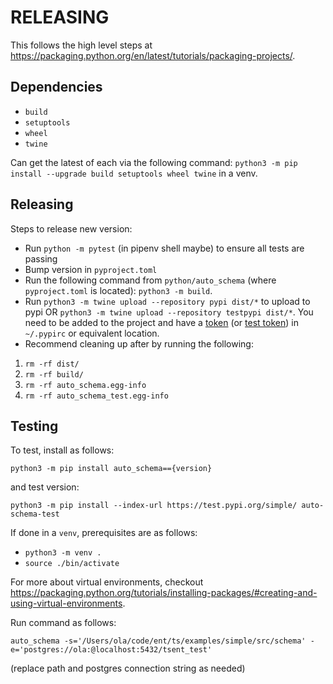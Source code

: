 # RELEASING

This follows the high level steps at https://packaging.python.org/en/latest/tutorials/packaging-projects/.

## Dependencies

* `build`
* `setuptools`
* `wheel`
* `twine`

Can get the latest of each via the following command: `python3 -m pip install --upgrade build setuptools wheel twine` in a venv.

## Releasing

Steps to release new version:

* Run `python -m pytest` (in pipenv shell maybe) to ensure all tests are passing
* Bump version in `pyproject.toml`
* Run the following command from `python/auto_schema` (where `pyproject.toml` is located): `python3 -m build`.
* Run `python3 -m twine upload --repository pypi dist/*` to upload to pypi OR `python3 -m twine upload --repository testpypi dist/*`. You need to be added to the project and have a [token](https://pypi.org/help/#apitoken) (or [test token](https://test.pypi.org/help/#apitoken))  in `~/.pypirc` or equivalent location.
* Recommend cleaning up after by running the following:

 1. `rm -rf dist/`
 2. `rm -rf build/`
 3. `rm -rf auto_schema.egg-info`
 4. `rm -rf auto_schema_test.egg-info`

## Testing

To test, install as follows:

```shell
python3 -m pip install auto_schema=={version}
```

and test version:

```shell
python3 -m pip install --index-url https://test.pypi.org/simple/ auto-schema-test
```

If done in a `venv`, prerequisites are as follows:

* `python3 -m venv .`
* `source ./bin/activate`

For more about virtual environments, checkout https://packaging.python.org/tutorials/installing-packages/#creating-and-using-virtual-environments.

Run command as follows:

`auto_schema -s='/Users/ola/code/ent/ts/examples/simple/src/schema' -e='postgres://ola:@localhost:5432/tsent_test'`

(replace path and postgres connection string as needed)